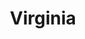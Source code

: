 ---
title: Virginia
slug: virginia
updated-on: '2024-05-30T13:52:36.906Z'
created-on: '2024-05-30T13:37:21.697Z'
published-on: '2024-05-30T13:54:32.469Z'
f_city-state:
- cms/city/newport-news-va.md
- cms/city/bluefield-va.md
- cms/city/lynchburg-va.md
- cms/city/vinton-va.md
- cms/city/richlands-va.md
- cms/city/christiansburg-va.md
- cms/city/bristol-va.md
- cms/city/salem-va.md
- cms/city/virginia-beach-va.md
- cms/city/hampton-va.md
- cms/city/woodbridge-va.md
- cms/city/norfolk-va.md
- cms/city/falls-church-va.md
- cms/city/alexandria-va.md
- cms/city/wytheville-va.md
- cms/city/forest-va.md
- cms/city/sterling-va.md
- cms/city/chesterfield-va.md
- cms/city/richmond-va.md
- cms/city/fairfax-va.md
- cms/city/charlottesville-va.md
- cms/city/roanoke-va.md
- cms/city/martinsville-va.md
- cms/city/tappahannock-va.md
- cms/city/waynesboro-va.md
- cms/city/manassas-va.md
- cms/city/winchester-va.md
- cms/city/danville-va.md
- cms/city/abingdon-va.md
- cms/city/boston-va.md
- cms/city/fredericksburg-va.md
- cms/city/mechanicsville-va.md
- cms/city/williamsburg-va.md
- cms/city/harrisonburg-va.md
- cms/city/hopewell-va.md
- cms/city/yorktown-va.md
- cms/city/ashland-va.md
- cms/city/farmville-va.md
- cms/city/leesburg-va.md
- cms/city/orange-va.md
- cms/city/smithfield-va.md
- cms/city/franklin-va.md
- cms/city/marion-va.md
- cms/city/lexington-va.md
- cms/city/culpeper-va.md
- cms/city/fairlawn-va.md
- cms/city/petersburg-va.md
- cms/city/galax-va.md
- cms/city/covington-va.md
- cms/city/glen-allen-va.md
- cms/city/rocky-mount-va.md
- cms/city/south-hill-va.md
- cms/city/front-royal-va.md
- cms/city/stuarts-draft-va.md
- cms/city/colonial-heights-va.md
- cms/city/gate-city-va.md
- cms/city/lebanon-va.md
- cms/city/chesapeake-va.md
- cms/city/wise-va.md
- cms/city/emporia-va.md
- cms/city/staunton-va.md
- cms/city/portsmouth-va.md
- cms/city/highland-springs-va.md
- cms/city/chase-city-va.md
- cms/city/dumfries-va.md
- cms/city/arlington-va.md
- cms/city/suffolk-va.md
- cms/city/radford-va.md
- cms/city/madison-heights-va.md
- cms/city/bristow-va.md
- cms/city/chatham-va.md
- cms/city/pearisburg-va.md
- cms/city/altavista-va.md
- cms/city/cana-va.md
- cms/city/stafford-va.md
- cms/city/centreville-va.md
- cms/city/springfield-va.md
- cms/city/manassas-park-va.md
- cms/city/big-stone-gap-va.md
- cms/city/collinsville-va.md
- cms/city/bedford-va.md
- cms/city/norton-va.md
- cms/city/hayes-va.md
- cms/city/pulaski-va.md
- cms/city/la-crosse-va.md
- cms/city/annandale-va.md
- cms/city/herndon-va.md
- cms/city/woodford-va.md
- cms/city/midlothian-va.md
- cms/city/round-hill-va.md
- cms/city/gainesville-va.md
- cms/city/onley-va.md
- cms/city/vienna-va.md
- cms/city/oakton-va.md
- cms/city/weber-city-va.md
- cms/city/ruckersville-va.md
f_locations:
- cms/payday-loans/.md
layout: '[state].html'
tags: state
---